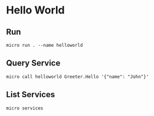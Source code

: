 # Hello World

## Run
```
micro run . --name helloworld
```

## Query Service
```
micro call helloworld Greeter.Hello '{"name": "John"}'
```

## List Services
```shell
micro services
```
